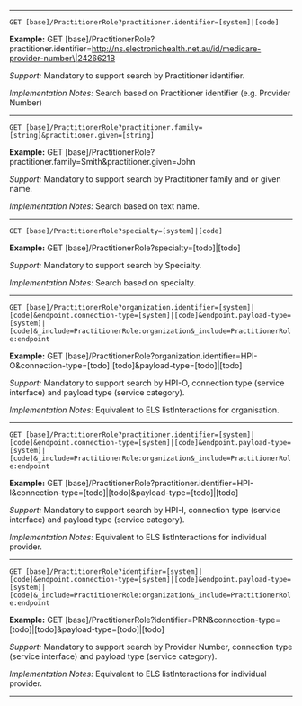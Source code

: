 
-----------

`GET [base]/PractitionerRole?practitioner.identifier=[system]|[code]`

**Example:** GET [base]/PractitionerRole?practitioner.identifier=http://ns.electronichealth.net.au/id/medicare-provider-number\|2426621B

*Support:* Mandatory to support search by Practitioner identifier.

*Implementation Notes:* Search based on Practitioner identifier (e.g. Provider Number)


-----------

`GET [base]/PractitionerRole?practitioner.family=[string]&practitioner.given=[string]`

**Example:** GET [base]/PractitionerRole?practitioner.family=Smith&practitioner.given=John

*Support:* Mandatory to support search by Practitioner family and or given name.

*Implementation Notes:* Search based on text name.

-----------

`GET [base]/PractitionerRole?specialty=[system]|[code]`

**Example:** GET [base]/PractitionerRole?specialty=[todo]\|[todo]

*Support:* Mandatory to support search by Specialty.

*Implementation Notes:*  Search based on specialty.

-----------

`GET [base]/PractitionerRole?organization.identifier=[system]|[code]&endpoint.connection-type=[system]|[code]&endpoint.payload-type=[system]|[code]&_include=PractitionerRole:organization&_include=PractitionerRole:endpoint`

**Example:** GET [base]/PractitionerRole?organization.identifier=HPI-O&connection-type=[todo]\|[todo]&payload-type=[todo]\|[todo]

*Support:* Mandatory to support search by HPI-O, connection type (service interface) and payload type (service category).

*Implementation Notes:* Equivalent to ELS listInteractions for organisation.

-----------

`GET [base]/PractitionerRole?practitioner.identifier=[system]|[code]&endpoint.connection-type=[system]|[code]&endpoint.payload-type=[system]|[code]&_include=PractitionerRole:organization&_include=PractitionerRole:endpoint`

**Example:** GET [base]/PractitionerRole?practitioner.identifier=HPI-I&connection-type=[todo]\|[todo]&payload-type=[todo]\|[todo]

*Support:* Mandatory to support search by HPI-I, connection type (service interface) and payload type (service category).

*Implementation Notes:* Equivalent to ELS listInteractions for individual provider.

-----------

`GET [base]/PractitionerRole?identifier=[system]|[code]&endpoint.connection-type=[system]|[code]&endpoint.payload-type=[system]|[code]&_include=PractitionerRole:organization&_include=PractitionerRole:endpoint`

**Example:** GET [base]/PractitionerRole?identifier=PRN&connection-type=[todo]\|[todo]&payload-type=[todo]\|[todo]

*Support:* Mandatory to support search by Provider Number, connection type (service interface) and payload type (service category).

*Implementation Notes:* Equivalent to ELS listInteractions for individual provider.

-----------

 [(how to search by reference)]: http://hl7.org/fhir/search.html#reference
 [(how to search by token)]: http://hl7.org/fhir/search.html#token
 [(how to search by date)]: http://hl7.org/fhir/search.html#date
 [(how to search by string)]: http://hl7.org/fhir/search.html#string
